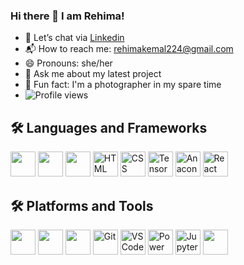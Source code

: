 ### Hi there 👋 I am Rehima!

- 💬 Let’s chat via [Linkedin]([https://your-link-here.com](https://www.linkedin.com/in/rehima-kemal-1530a7307/))
- 📬 How to reach me: [rehimakemal224@gmail.com](mailto:rehimakemal224@gmail.com)
- 😄 Pronouns: she/her
- 🎤 Ask me about my latest project 
- 📸 Fun fact: I'm a photographer in my spare time
- ![Profile views](https://komarev.com/ghpvc/?Rehima1=your-Rehima1&label=Profile%20views&color=blue&style=flat)


## 🛠️ Languages and Frameworks

<img src="https://img.icons8.com/color/48/000000/python.png" width="40"/> <img src="https://img.icons8.com/color/48/000000/javascript.png" width="40"/> <img src="https://img.icons8.com/color/48/000000/java-coffee-cup-logo.png" width="40"/>   <img src="https://cdn.jsdelivr.net/gh/devicons/devicon/icons/html5/html5-original.svg" alt="HTML" width="40" height="40"/> <img src="https://cdn.jsdelivr.net/gh/devicons/devicon/icons/css3/css3-original.svg" alt="CSS" width="40" height="40"/> <img src="https://cdn.jsdelivr.net/gh/devicons/devicon/icons/tensorflow/tensorflow-original.svg" alt="TensorFlow" width="40" height="40"/> <img src="https://cdn.jsdelivr.net/gh/devicons/devicon/icons/anaconda/anaconda-original.svg" alt="Anaconda" width="40" height="40"/> <img src="https://cdn.jsdelivr.net/gh/devicons/devicon/icons/react/react-original.svg" alt="React" width="40" height="40"/>



## 🛠️ Platforms and Tools

<img src="https://img.icons8.com/color/48/000000/github.png" width="40"/> <img src="https://img.icons8.com/color/48/000000/linux.png" width="40"/> <img src="https://img.icons8.com/color/48/000000/mysql-logo.png" width="40"/>  <img src="https://cdn.jsdelivr.net/gh/devicons/devicon/icons/git/git-original.svg" alt="Git" width="40" height="40"/>  <img src="https://cdn.jsdelivr.net/gh/devicons/devicon/icons/visualstudio/visualstudio-plain.svg" alt="VS Code" width="40" height="40"/> <img src="https://upload.wikimedia.org/wikipedia/commons/c/cf/New_Power_BI_Logo.svg" alt="Power BI" width="40" height="40"/> <img src="https://cdn.jsdelivr.net/gh/devicons/devicon/icons/jupyter/jupyter-original.svg" alt="Jupyter" width="40" height="40"/> 
 <img src="https://upload.wikimedia.org/wikipedia/commons/d/d0/Google_Colaboratory_SVG_Logo.svg" width="40" height="40"/>








